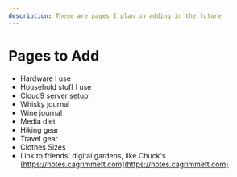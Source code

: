 ```yaml
---
description: These are pages I plan on adding in the future
---
```


# Pages to Add

* Hardware I use
* Household stuff I use
* Cloud9 server setup
* Whisky journal
* Wine journal
* Media diet
* Hiking gear
* Travel gear
* Clothes Sizes
* Link to friends' digital gardens, like Chuck's [https://notes.cagrimmett.com](https://notes.cagrimmett.com)


